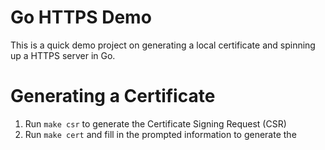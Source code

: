 # Go HTTPS Demo

This is a quick demo project on generating a local certificate and spinning up a HTTPS server in Go.

# Generating a Certificate

1. Run `make csr` to generate the Certificate Signing Request (CSR)
2. Run `make cert` and fill in the prompted information to generate the 